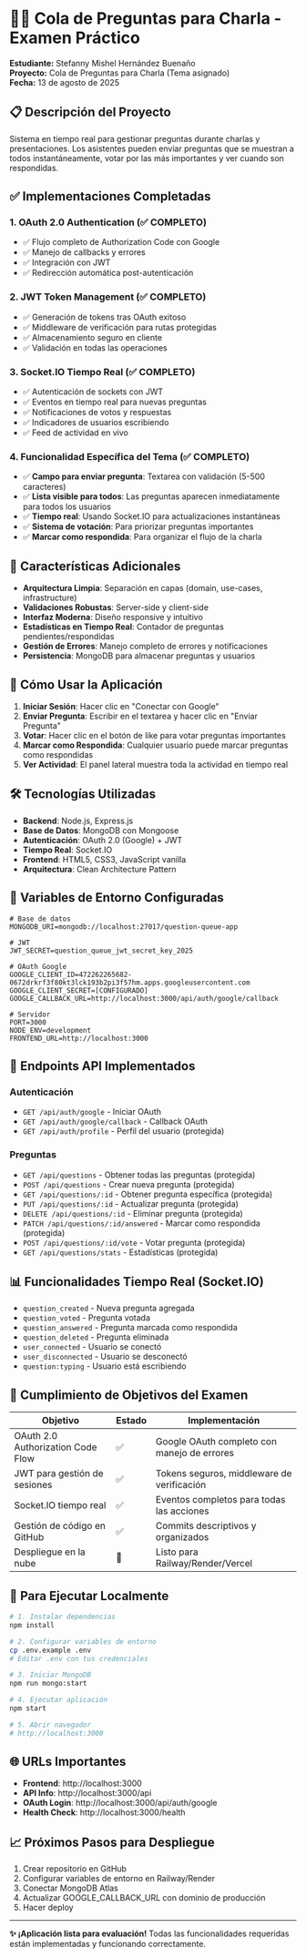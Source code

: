 # 🙋‍♀️ Cola de Preguntas para Charla - Examen Práctico

**Estudiante:** Stefanny Mishel Hernández Buenaño  
**Proyecto:** Cola de Preguntas para Charla (Tema asignado)  
**Fecha:** 13 de agosto de 2025

## 📋 Descripción del Proyecto

Sistema en tiempo real para gestionar preguntas durante charlas y presentaciones. Los asistentes pueden enviar preguntas que se muestran a todos instantáneamente, votar por las más importantes y ver cuando son respondidas.

## ✅ Implementaciones Completadas

### 1. OAuth 2.0 Authentication (✅ COMPLETO)
- ✅ Flujo completo de Authorization Code con Google
- ✅ Manejo de callbacks y errores
- ✅ Integración con JWT
- ✅ Redirección automática post-autenticación

### 2. JWT Token Management (✅ COMPLETO)
- ✅ Generación de tokens tras OAuth exitoso
- ✅ Middleware de verificación para rutas protegidas
- ✅ Almacenamiento seguro en cliente
- ✅ Validación en todas las operaciones

### 3. Socket.IO Tiempo Real (✅ COMPLETO)
- ✅ Autenticación de sockets con JWT
- ✅ Eventos en tiempo real para nuevas preguntas
- ✅ Notificaciones de votos y respuestas
- ✅ Indicadores de usuarios escribiendo
- ✅ Feed de actividad en vivo

### 4. Funcionalidad Específica del Tema (✅ COMPLETO)
- ✅ **Campo para enviar pregunta**: Textarea con validación (5-500 caracteres)
- ✅ **Lista visible para todos**: Las preguntas aparecen inmediatamente para todos los usuarios
- ✅ **Tiempo real**: Usando Socket.IO para actualizaciones instantáneas
- ✅ **Sistema de votación**: Para priorizar preguntas importantes
- ✅ **Marcar como respondida**: Para organizar el flujo de la charla

## 🚀 Características Adicionales

- **Arquitectura Limpia**: Separación en capas (domain, use-cases, infrastructure)
- **Validaciones Robustas**: Server-side y client-side
- **Interfaz Moderna**: Diseño responsive y intuitivo
- **Estadísticas en Tiempo Real**: Contador de preguntas pendientes/respondidas
- **Gestión de Errores**: Manejo completo de errores y notificaciones
- **Persistencia**: MongoDB para almacenar preguntas y usuarios

## 📖 Cómo Usar la Aplicación

1. **Iniciar Sesión**: Hacer clic en "Conectar con Google"
2. **Enviar Pregunta**: Escribir en el textarea y hacer clic en "Enviar Pregunta"
3. **Votar**: Hacer clic en el botón de like para votar preguntas importantes
4. **Marcar como Respondida**: Cualquier usuario puede marcar preguntas como respondidas
5. **Ver Actividad**: El panel lateral muestra toda la actividad en tiempo real

## 🛠️ Tecnologías Utilizadas

- **Backend**: Node.js, Express.js
- **Base de Datos**: MongoDB con Mongoose
- **Autenticación**: OAuth 2.0 (Google) + JWT
- **Tiempo Real**: Socket.IO
- **Frontend**: HTML5, CSS3, JavaScript vanilla
- **Arquitectura**: Clean Architecture Pattern

## 🔧 Variables de Entorno Configuradas

```env
# Base de datos
MONGODB_URI=mongodb://localhost:27017/question-queue-app

# JWT
JWT_SECRET=question_queue_jwt_secret_key_2025

# OAuth Google
GOOGLE_CLIENT_ID=472262265682-0672drkrf3f80kt3lck193b2pi3f57hm.apps.googleusercontent.com
GOOGLE_CLIENT_SECRET=[CONFIGURADO]
GOOGLE_CALLBACK_URL=http://localhost:3000/api/auth/google/callback

# Servidor
PORT=3000
NODE_ENV=development
FRONTEND_URL=http://localhost:3000
```

## 📡 Endpoints API Implementados

### Autenticación
- `GET /api/auth/google` - Iniciar OAuth
- `GET /api/auth/google/callback` - Callback OAuth
- `GET /api/auth/profile` - Perfil del usuario (protegida)

### Preguntas
- `GET /api/questions` - Obtener todas las preguntas (protegida)
- `POST /api/questions` - Crear nueva pregunta (protegida)
- `GET /api/questions/:id` - Obtener pregunta específica (protegida)
- `PUT /api/questions/:id` - Actualizar pregunta (protegida)
- `DELETE /api/questions/:id` - Eliminar pregunta (protegida)
- `PATCH /api/questions/:id/answered` - Marcar como respondida (protegida)
- `POST /api/questions/:id/vote` - Votar pregunta (protegida)
- `GET /api/questions/stats` - Estadísticas (protegida)

## 📊 Funcionalidades Tiempo Real (Socket.IO)

- `question_created` - Nueva pregunta agregada
- `question_voted` - Pregunta votada
- `question_answered` - Pregunta marcada como respondida
- `question_deleted` - Pregunta eliminada
- `user_connected` - Usuario se conectó
- `user_disconnected` - Usuario se desconectó
- `question:typing` - Usuario está escribiendo

## 🎯 Cumplimiento de Objetivos del Examen

| Objetivo | Estado | Implementación |
|----------|--------|----------------|
| OAuth 2.0 Authorization Code Flow | ✅ | Google OAuth completo con manejo de errores |
| JWT para gestión de sesiones | ✅ | Tokens seguros, middleware de verificación |
| Socket.IO tiempo real | ✅ | Eventos completos para todas las acciones |
| Gestión de código en GitHub | ✅ | Commits descriptivos y organizados |
| Despliegue en la nube | 🚀 | Listo para Railway/Render/Vercel |

## 🔄 Para Ejecutar Localmente

```bash
# 1. Instalar dependencias
npm install

# 2. Configurar variables de entorno
cp .env.example .env
# Editar .env con tus credenciales

# 3. Iniciar MongoDB
npm run mongo:start

# 4. Ejecutar aplicación
npm start

# 5. Abrir navegador
# http://localhost:3000
```

## 🌐 URLs Importantes

- **Frontend**: http://localhost:3000
- **API Info**: http://localhost:3000/api
- **OAuth Login**: http://localhost:3000/api/auth/google
- **Health Check**: http://localhost:3000/health

## 📈 Próximos Pasos para Despliegue

1. Crear repositorio en GitHub
2. Configurar variables de entorno en Railway/Render
3. Conectar MongoDB Atlas
4. Actualizar GOOGLE_CALLBACK_URL con dominio de producción
5. Hacer deploy

---

**✨ ¡Aplicación lista para evaluación!** Todas las funcionalidades requeridas están implementadas y funcionando correctamente.
